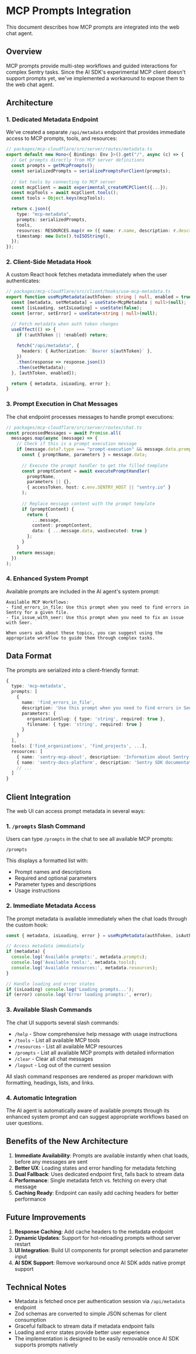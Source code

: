 # MCP Prompts Integration

This document describes how MCP prompts are integrated into the web chat agent.

## Overview

MCP prompts provide multi-step workflows and guided interactions for complex Sentry tasks. Since the AI SDK's experimental MCP client doesn't support prompts yet, we've implemented a workaround to expose them to the web chat agent.

## Architecture

### 1. Dedicated Metadata Endpoint

We've created a separate `/api/metadata` endpoint that provides immediate access to MCP prompts, tools, and resources:

```typescript
// packages/mcp-cloudflare/src/server/routes/metadata.ts
export default new Hono<{ Bindings: Env }>().get("/", async (c) => {
  // Get prompts directly from MCP server definitions
  const prompts = getMcpPrompts();
  const serializedPrompts = serializePromptsForClient(prompts);
  
  // Get tools by connecting to MCP server
  const mcpClient = await experimental_createMCPClient({...});
  const mcpTools = await mcpClient.tools();
  const tools = Object.keys(mcpTools);

  return c.json({
    type: "mcp-metadata",
    prompts: serializedPrompts,
    tools,
    resources: RESOURCES.map(r => ({ name: r.name, description: r.description })),
    timestamp: new Date().toISOString(),
  });
});
```

### 2. Client-Side Metadata Hook

A custom React hook fetches metadata immediately when the user authenticates:

```typescript
// packages/mcp-cloudflare/src/client/hooks/use-mcp-metadata.ts
export function useMcpMetadata(authToken: string | null, enabled = true) {
  const [metadata, setMetadata] = useState<McpMetadata | null>(null);
  const [isLoading, setIsLoading] = useState(false);
  const [error, setError] = useState<string | null>(null);

  // Fetch metadata when auth token changes
  useEffect(() => {
    if (!authToken || !enabled) return;
    
    fetch("/api/metadata", {
      headers: { Authorization: `Bearer ${authToken}` },
    })
    .then(response => response.json())
    .then(setMetadata);
  }, [authToken, enabled]);

  return { metadata, isLoading, error };
}
```

### 3. Prompt Execution in Chat Messages

The chat endpoint processes messages to handle prompt executions:

```typescript
// packages/mcp-cloudflare/src/server/routes/chat.ts
const processedMessages = await Promise.all(
  messages.map(async (message) => {
    // Check if this is a prompt execution message
    if (message.data?.type === "prompt-execution" && message.data.promptName) {
      const { promptName, parameters } = message.data;
      
      // Execute the prompt handler to get the filled template
      const promptContent = await executePromptHandler(
        promptName,
        parameters || {},
        { accessToken, host: c.env.SENTRY_HOST || "sentry.io" }
      );
      
      // Replace message content with the prompt template
      if (promptContent) {
        return {
          ...message,
          content: promptContent,
          data: { ...message.data, wasExecuted: true }
        };
      }
    }
    return message;
  })
);
```

### 4. Enhanced System Prompt

Available prompts are included in the AI agent's system prompt:

```
Available MCP Workflows:
- find_errors_in_file: Use this prompt when you need to find errors in Sentry for a given file.
- fix_issue_with_seer: Use this prompt when you need to fix an issue with Seer.

When users ask about these topics, you can suggest using the appropriate workflow to guide them through complex tasks.
```

## Data Format

The prompts are serialized into a client-friendly format:

```typescript
{
  type: 'mcp-metadata',
  prompts: [
    {
      name: 'find_errors_in_file',
      description: 'Use this prompt when you need to find errors in Sentry for a given file.',
      parameters: {
        organizationSlug: { type: 'string', required: true },
        filename: { type: 'string', required: true }
      }
    }
  ],
  tools: ['find_organizations', 'find_projects', ...],
  resources: [
    { name: 'sentry-mcp-about', description: 'Information about Sentry MCP service and its capabilities' },
    { name: 'sentry-docs-platform', description: 'Sentry SDK documentation for {platform}' },
    // ...
  ]
}
```

## Client Integration

The web UI can access prompt metadata in several ways:

### 1. `/prompts` Slash Command

Users can type `/prompts` in the chat to see all available MCP prompts:

```
/prompts
```

This displays a formatted list with:

- Prompt names and descriptions
- Required and optional parameters
- Parameter types and descriptions
- Usage instructions

### 2. Immediate Metadata Access

The prompt metadata is available immediately when the chat loads through the custom hook:

```typescript
const { metadata, isLoading, error } = useMcpMetadata(authToken, isAuthenticated);

// Access metadata immediately
if (metadata) {
  console.log('Available prompts:', metadata.prompts);
  console.log('Available tools:', metadata.tools);
  console.log('Available resources:', metadata.resources);
}

// Handle loading and error states
if (isLoading) console.log('Loading prompts...');
if (error) console.log('Error loading prompts:', error);
```

### 3. Available Slash Commands

The chat UI supports several slash commands:

- `/help` - Show comprehensive help message with usage instructions
- `/tools` - List all available MCP tools
- `/resources` - List all available MCP resources
- `/prompts` - List all available MCP prompts with detailed information
- `/clear` - Clear all chat messages  
- `/logout` - Log out of the current session

All slash command responses are rendered as proper markdown with formatting, headings, lists, and links.

### 4. Automatic Integration

The AI agent is automatically aware of available prompts through its enhanced system prompt and can suggest appropriate workflows based on user questions.

## Benefits of the New Architecture

1. **Immediate Availability**: Prompts are available instantly when chat loads, before any messages are sent
2. **Better UX**: Loading states and error handling for metadata fetching
3. **Dual Fallback**: Uses dedicated endpoint first, falls back to stream data
4. **Performance**: Single metadata fetch vs. fetching on every chat message
5. **Caching Ready**: Endpoint can easily add caching headers for better performance

## Future Improvements

1. **Response Caching**: Add cache headers to the metadata endpoint
2. **Dynamic Updates**: Support for hot-reloading prompts without server restart
3. **UI Integration**: Build UI components for prompt selection and parameter input
4. **AI SDK Support**: Remove workaround once AI SDK adds native prompt support

## Technical Notes

- Metadata is fetched once per authentication session via `/api/metadata` endpoint
- Zod schemas are converted to simple JSON schemas for client consumption
- Graceful fallback to stream data if metadata endpoint fails
- Loading and error states provide better user experience
- The implementation is designed to be easily removable once AI SDK supports prompts natively
